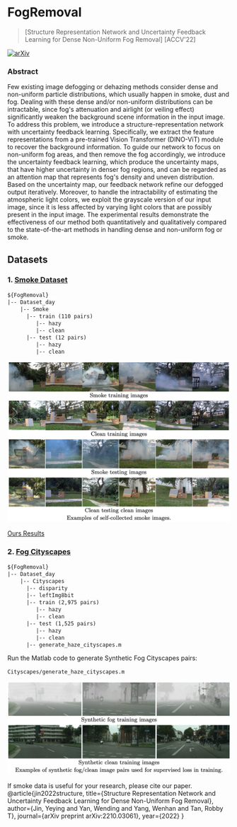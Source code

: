# FogRemoval
> [Structure Representation Network and Uncertainty Feedback Learning for Dense Non-Uniform Fog Removal]
> [ACCV'22]
> 
[![arXiv](https://img.shields.io/badge/arXiv-Paper-<COLOR>.svg)](https://arxiv.org/pdf/2210.03061.pdf)

### Abstract
Few existing image defogging or dehazing methods consider dense and non-uniform particle distributions, which usually happen in smoke, dust and fog. Dealing with these dense and/or non-uniform distributions can be intractable, since fog's attenuation and airlight (or veiling effect) significantly weaken the background scene information in the input image. To address this problem, we introduce a structure-representation network with uncertainty feedback learning. Specifically, we extract the feature representations from a  pre-trained Vision Transformer (DINO-ViT) module to recover the background information. To guide our network to focus on non-uniform fog areas, and then remove the fog accordingly, we introduce the uncertainty feedback learning, which produce the uncertainty maps, that have higher uncertainty in denser fog regions, and can be regarded as an attention map that represents fog's density and uneven distribution. Based on the uncertainty map, our feedback network refine our defogged output iteratively. Moreover, to handle the intractability of estimating the atmospheric light colors, we exploit the grayscale version of our input image, since it is less affected by varying light colors that are possibly present in the input image. The experimental results demonstrate the effectiveness of our method both quantitatively and qualitatively compared to the state-of-the-art methods in handling dense and non-uniform fog or smoke.

## Datasets
### 1. [Smoke Dataset](https://www.dropbox.com/sh/wg38snebqnw18l4/AAArLgzWBoA6Zf_Nhzn5elgRa?dl=0)
```
${FogRemoval}
|-- Dataset_day
    |-- Smoke
      |-- train (110 pairs)
         |-- hazy  
         |-- clean
      |-- test (12 pairs)
         |-- hazy  
         |-- clean  
```
<p align="left">
  <img width=950" src="teaser/smoke.png">
</p>

[Ours Results](https://www.dropbox.com/sh/d1xpyqav1uoqcfy/AABAgO6MoohQ8yV02aRZmU66a?dl=0)

### 2. [Fog Cityscapes](https://www.dropbox.com/sh/mc5ffqsnt4v51tb/AAA34D0md0arAtabonmVVn0Oa?dl=0)
```
${FogRemoval}
|-- Dataset_day
    |-- Cityscapes
      |-- disparity 
      |-- leftImg8bit 
      |-- train (2,975 pairs)
         |-- hazy
         |-- clean 
      |-- test (1,525 pairs)
         |-- hazy  
         |-- clean 
      |-- generate_haze_cityscapes.m
```
      
Run the Matlab code to generate Synthetic Fog Cityscapes pairs:
```
Cityscapes/generate_haze_cityscapes.m
```
<p align="left">
  <img width=950" src="teaser/syn.png">
</p>

If smoke data is useful for your research, please cite our paper. 
@article{jin2022structure,
  title={Structure Representation Network and Uncertainty Feedback Learning for Dense Non-Uniform Fog Removal},
  author={Jin, Yeying and Yan, Wending and Yang, Wenhan and Tan, Robby T},
  journal={arXiv preprint arXiv:2210.03061},
  year={2022}
}

